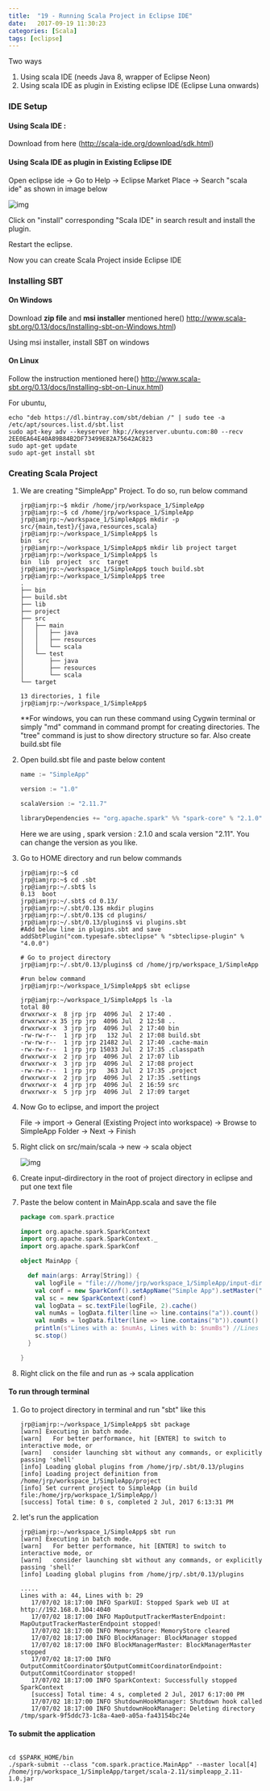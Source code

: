 ```yaml
---
title:  "19 - Running Scala Project in Eclipse IDE"
date:   2017-09-19 11:30:23
categories: [Scala]
tags: [eclipse]
---
```

Two ways

1. Using scala IDE (needs Java 8, wrapper of Eclipse Neon)
2. Using scala IDE as plugin in Existing eclipse IDE (Eclipse Luna onwards)

### IDE Setup

#### Using Scala IDE :

Download from here (http://scala-ide.org/download/sdk.html)

#### Using Scala IDE as plugin in Existing Eclipse IDE

Open eclipse ide -> Go to Help -> Eclipse Market Place -> Search "scala ide" as shown in image below

![img](http://i.imgur.com/GV7S5Fj.png)

Click on "install" corresponding "Scala IDE" in search result and install the plugin.

Restart the eclipse.

Now you can create Scala Project inside Eclipse IDE

### Installing SBT

#### On Windows

Download **zip file**  and **msi installer** mentioned here() http://www.scala-sbt.org/0.13/docs/Installing-sbt-on-Windows.html)

Using msi installer, install SBT on windows

#### On Linux

Follow the instruction mentioned here() http://www.scala-sbt.org/0.13/docs/Installing-sbt-on-Linux.html)

For ubuntu, 

```shell
echo "deb https://dl.bintray.com/sbt/debian /" | sudo tee -a /etc/apt/sources.list.d/sbt.list
sudo apt-key adv --keyserver hkp://keyserver.ubuntu.com:80 --recv 2EE0EA64E40A89B84B2DF73499E82A75642AC823
sudo apt-get update
sudo apt-get install sbt
```

### Creating Scala Project 

1. We are creating "SimpleApp" Project. To do so, run below command

   ```shell
   jrp@iamjrp:~$ mkdir /home/jrp/workspace_1/SimpleApp
   jrp@iamjrp:~$ cd /home/jrp/workspace_1/SimpleApp
   jrp@iamjrp:~/workspace_1/SimpleApp$ mkdir -p src/{main,test}/{java,resources,scala}
   jrp@iamjrp:~/workspace_1/SimpleApp$ ls
   bin  src
   jrp@iamjrp:~/workspace_1/SimpleApp$ mkdir lib project target
   jrp@iamjrp:~/workspace_1/SimpleApp$ ls
   bin  lib  project  src  target
   jrp@iamjrp:~/workspace_1/SimpleApp$ touch build.sbt
   jrp@iamjrp:~/workspace_1/SimpleApp$ tree
   .
   ├── bin
   ├── build.sbt
   ├── lib
   ├── project
   ├── src
   │   ├── main
   │   │   ├── java
   │   │   ├── resources
   │   │   └── scala
   │   └── test
   │       ├── java
   │       ├── resources
   │       └── scala
   └── target

   13 directories, 1 file
   jrp@iamjrp:~/workspace_1/SimpleApp$ 
   ```

   **For windows, you can run these command using Cygwin terminal or simply "md" command in command prompt for creating directories. The "tree" command is just to show directory structure so far. Also create build.sbt file

2. Open build.sbt file and paste below content

   ```scala
   name := "SimpleApp"

   version := "1.0"

   scalaVersion := "2.11.7"

   libraryDependencies += "org.apache.spark" %% "spark-core" % "2.1.0"
   ```

   Here we are using , spark version : 2.1.0 and scala version "2.11". You can change the version as you like.

3. Go to HOME directory and run below commands

   ```shell
   jrp@iamjrp:~$ cd
   jrp@iamjrp:~$ cd .sbt
   jrp@iamjrp:~/.sbt$ ls
   0.13  boot
   jrp@iamjrp:~/.sbt$ cd 0.13/
   jrp@iamjrp:~/.sbt/0.13$ mkdir plugins
   jrp@iamjrp:~/.sbt/0.13$ cd plugins/
   jrp@iamjrp:~/.sbt/0.13/plugins$ vi plugins.sbt
   #Add below line in plugins.sbt and save
   addSbtPlugin("com.typesafe.sbteclipse" % "sbteclipse-plugin" % "4.0.0")

   # Go to project directory
   jrp@iamjrp:~/.sbt/0.13/plugins$ cd /home/jrp/workspace_1/SimpleApp

   #run below command
   jrp@iamjrp:~/workspace_1/SimpleApp$ sbt eclipse

   jrp@iamjrp:~/workspace_1/SimpleApp$ ls -la
   total 80
   drwxrwxr-x  8 jrp jrp  4096 Jul  2 17:40 .
   drwxrwxr-x 35 jrp jrp  4096 Jul  2 12:58 ..
   drwxrwxr-x  3 jrp jrp  4096 Jul  2 17:40 bin
   -rw-rw-r--  1 jrp jrp   132 Jul  2 17:08 build.sbt
   -rw-rw-r--  1 jrp jrp 21482 Jul  2 17:40 .cache-main
   -rw-rw-r--  1 jrp jrp 15033 Jul  2 17:35 .classpath
   drwxrwxr-x  2 jrp jrp  4096 Jul  2 17:07 lib
   drwxrwxr-x  3 jrp jrp  4096 Jul  2 17:08 project
   -rw-rw-r--  1 jrp jrp   363 Jul  2 17:35 .project
   drwxrwxr-x  2 jrp jrp  4096 Jul  2 17:35 .settings
   drwxrwxr-x  4 jrp jrp  4096 Jul  2 16:59 src
   drwxrwxr-x  5 jrp jrp  4096 Jul  2 17:09 target
   ```

4. Now Go to eclipse, and import the project

   File -> import -> General (Existing Project  into workspace) -> Browse to SimpleApp Folder -> Next -> Finish

5. Right click on src/main/scala -> new -> scala object

   ![img](http://i.imgur.com/sZSgmjI.png)

6. Create input-dirdirectory in the root of project directory in eclipse  and put one text file 

7. Paste the below content in MainApp.scala and save the file

   ```scala
   package com.spark.practice

   import org.apache.spark.SparkContext
   import org.apache.spark.SparkContext._
   import org.apache.spark.SparkConf

   object MainApp {

     def main(args: Array[String]) {
       val logFile = "file:///home/jrp/workspace_1/SimpleApp/input-dir/wordcount.txt" // Should be some file on your system
       val conf = new SparkConf().setAppName("Simple App").setMaster("local[*]")
       val sc = new SparkContext(conf)
       val logData = sc.textFile(logFile, 2).cache()
       val numAs = logData.filter(line => line.contains("a")).count()
       val numBs = logData.filter(line => line.contains("b")).count()
       println(s"Lines with a: $numAs, Lines with b: $numBs") //Lines with a: 44, Lines with b: 29
       sc.stop()
     }

   }
   ```

8. Right click on the file and run as -> scala application 

#### To run through terminal

1. Go to project directory in terminal and run "sbt" like this

   ```shell
   jrp@iamjrp:~/workspace_1/SimpleApp$ sbt package
   [warn] Executing in batch mode.
   [warn]   For better performance, hit [ENTER] to switch to interactive mode, or
   [warn]   consider launching sbt without any commands, or explicitly passing 'shell'
   [info] Loading global plugins from /home/jrp/.sbt/0.13/plugins
   [info] Loading project definition from /home/jrp/workspace_1/SimpleApp/project
   [info] Set current project to SimpleApp (in build file:/home/jrp/workspace_1/SimpleApp/)
   [success] Total time: 0 s, completed 2 Jul, 2017 6:13:31 PM
   ```

2. let's run the application

   ```shell
   jrp@iamjrp:~/workspace_1/SimpleApp$ sbt run
   [warn] Executing in batch mode.
   [warn]   For better performance, hit [ENTER] to switch to interactive mode, or
   [warn]   consider launching sbt without any commands, or explicitly passing 'shell'
   [info] Loading global plugins from /home/jrp/.sbt/0.13/plugins

   .....
   Lines with a: 44, Lines with b: 29
      17/07/02 18:17:00 INFO SparkUI: Stopped Spark web UI at http://192.168.0.104:4040
      17/07/02 18:17:00 INFO MapOutputTrackerMasterEndpoint: MapOutputTrackerMasterEndpoint stopped!
      17/07/02 18:17:00 INFO MemoryStore: MemoryStore cleared
      17/07/02 18:17:00 INFO BlockManager: BlockManager stopped
      17/07/02 18:17:00 INFO BlockManagerMaster: BlockManagerMaster stopped
      17/07/02 18:17:00 INFO OutputCommitCoordinator$OutputCommitCoordinatorEndpoint: OutputCommitCoordinator stopped!
      17/07/02 18:17:00 INFO SparkContext: Successfully stopped SparkContext
      [success] Total time: 4 s, completed 2 Jul, 2017 6:17:00 PM
      17/07/02 18:17:00 INFO ShutdownHookManager: Shutdown hook called
      17/07/02 18:17:00 INFO ShutdownHookManager: Deleting directory /tmp/spark-9f5ddc73-1c8a-4ae0-a05a-fa43154bc24e
   ```


####  To submit the application


   ```

cd $SPARK_HOME/bin
./spark-submit --class "com.spark.practice.MainApp" --master local[4] /home/jrp/workspace_1/SimpleApp/target/scala-2.11/simpleapp_2.11-1.0.jar
   ```
